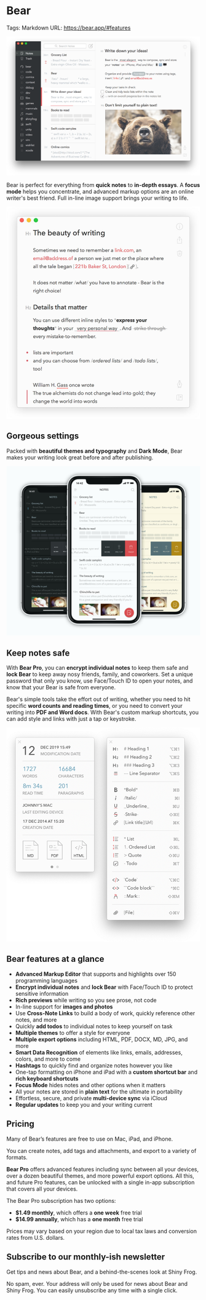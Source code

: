 # Bear

Tags: Markdown
URL: https://bear.app/#features

![Bear%201683456a517c47df893356acfee1e845/header-mac-screenshot2x.png](Bear%201683456a517c47df893356acfee1e845/header-mac-screenshot2x.png)

Bear is perfect for everything from **quick notes** to **in-depth essays**. A **focus mode** helps you concentrate, and advanced markup options are an online writer's best friend. Full in-line image support brings your writing to life.

![Bear%201683456a517c47df893356acfee1e845/feature-ui-mac2x.jpg](Bear%201683456a517c47df893356acfee1e845/feature-ui-mac2x.jpg)

## Gorgeous settings

Packed with **beautiful themes and typography** and **Dark Mode**, Bear makes your writing look great before and after publishing.

![Bear%201683456a517c47df893356acfee1e845/feature-themes2x.jpg](Bear%201683456a517c47df893356acfee1e845/feature-themes2x.jpg)

## Keep notes safe

With **Bear Pro**, you can **encrypt individual notes** to keep them safe and **lock Bear** to keep away nosy friends, family, and coworkers. Set a unique password that only you know, use Face/Touch ID to open your notes, and know that your Bear is safe from everyone.

Bear's simple tools take the effort out of writing, whether you need to hit specific **word counts and reading times**, or you need to convert your writing into **PDF and Word docs**. With Bear's custom markup shortcuts, you can add style and links with just a tap or keystroke.

![Bear%201683456a517c47df893356acfee1e845/feature-style2x.png](Bear%201683456a517c47df893356acfee1e845/feature-style2x.png)

## Bear features at a glance

- **Advanced Markup Editor** that supports and highlights over 150 programming languages
- **Encrypt individual notes** and **lock Bear** with Face/Touch ID to protect sensitive information
- **Rich previews** while writing so you see prose, not code
- In-line support for **images and photos**
- Use **Cross-Note Links** to build a body of work, quickly reference other notes, and more
- Quickly **add todos** to individual notes to keep yourself on task
- **Multiple themes** to offer a style for everyone
- **Multiple export options** including HTML, PDF, DOCX, MD, JPG, and more
- **Smart Data Recognition** of elements like links, emails, addresses, colors, and more to come
- **Hashtags** to quickly find and organize notes however you like
- One-tap formatting on iPhone and iPad with a **custom shortcut bar** and **rich keyboard shortcuts**
- **Focus Mode** hides notes and other options when it matters
- All your notes are stored in **plain text** for the ultimate in portability
- Effortless, secure, and private **multi-device sync** via iCloud
- **Regular updates** to keep you and your writing current

## Pricing

Many of Bear’s features are free to use on Mac, iPad, and iPhone.

You can create notes, add tags and attachments, and export to a variety of formats.

**Bear Pro** offers advanced features including sync between all your devices, over a dozen beautiful themes, and more powerful export options. All this, and future Pro features, can be unlocked with a single in-app subscription that covers all your devices.

The Bear Pro subscription has two options:

- **$1.49 monthly**, which offers a **one week** free trial
- **$14.99 annually**, which has a **one month** free trial

Prices may vary based on your region due to local tax laws and conversion rates from U.S. dollars.

## Subscribe to our monthly-ish newsletter

Get tips and news about Bear, and a behind-the-scenes look at Shiny Frog.

No spam, ever. Your address will only be used for news about Bear and Shiny Frog. You can easily unsubscribe any time with a single click.